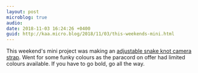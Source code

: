 ```yaml
---
layout: post
microblog: true
audio: 
date: 2018-11-03 16:24:26 +0400
guid: http://kaa.micro.blog/2018/11/03/this-weekends-mini.html
---
```

This weekend's mini project was making an [adjustable snake knot camera strap](https://www.lomography.com/magazine/336973-lomography-tutorials-adjustable-snake-knot-camera-strap). Went for some funky colours as the paracord on offer had limited colours available. If you have to go bold, go all the way.
